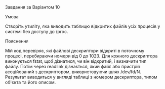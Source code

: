 Завдання за Варіантом 10

Умова

Створіть утиліту, яка виводить таблицю відкритих файлів усіх процесів у системі без доступу до /proc.

Пояснення

Мій код перевіряє, які файлові дескриптори відкриті в поточному процесі, перебираючи номери від 0 до 1023. Для кожного дескриптора виконується fstat, щоб дізнатися, чи він відкритий, і визначити тип файлу. Потім 
через readlink дізнається, який файл або пристрій асоційований з дескриптором, використовуючи шлях /dev/fd/N. Результат виводиться у вигляді таблиці з номером дескриптора, типом об'єкта та його описом.


 
